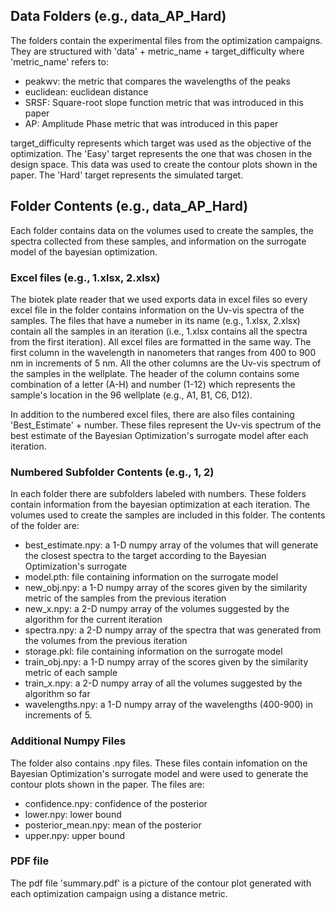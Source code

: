 
 
## Data Folders (e.g., data_AP_Hard)

The folders contain the experimental files from the optimization campaigns. They are structured with 'data' + metric_name + target_difficulty where 'metric_name' refers to:

- peakwv: the metric that compares the wavelengths of the peaks
- euclidean: euclidean distance 
- SRSF: Square-root slope function metric that was introduced in this paper 
- AP: Amplitude Phase metric that was introduced in this paper

target_difficulty represents which target was used as the objective of the optimization. The 'Easy' target represents the one that was chosen in the design space. This data was used to create the contour plots shown in the paper. The 'Hard' target represents the simulated target. 

## Folder Contents (e.g., data_AP_Hard)

Each folder contains data on the volumes used to create the samples, the spectra collected from these samples, and information on the surrogate model of the bayesian optimization. 


### Excel files (e.g., 1.xlsx, 2.xlsx)

The biotek plate reader that we used exports data in excel files so every excel file in the folder contains information on the Uv-vis spectra of the samples. The files that have a numeber in its name (e.g., 1.xlsx, 2.xlsx) contain all the samples in an iteration (i.e., 1.xlsx contains all the spectra from the first iteration). All excel files are formatted in the same way. The first column in the wavelength in nanometers that ranges from 400 to 900 nm in increments of 5 nm. All the other columns are the Uv-vis spectrum of the samples in the wellplate. The header of the column contains some combination of a letter (A-H) and number (1-12) which represents the sample's location in the 96 wellplate (e.g., A1, B1, C6, D12).  

In addition to the numbered excel files, there are also files containing 'Best_Estimate' + number. These files represent the Uv-vis spectrum of the best estimate of the Bayesian Optimization's surrogate model after each iteration. 


### Numbered Subfolder Contents (e.g., 1, 2) 

In each folder there are subfolders labeled with numbers. These folders contain information from the bayesian optimization at each iteration. The volumes used to create the samples are included in this folder. The contents of the folder are:

- best_estimate.npy: a 1-D numpy array of the volumes that will generate the closest spectra to the target according to the  Bayesian Optimization's surrogate
- model.pth: file containing information on the surrogate model 
- new_obj.npy: a 1-D numpy array of the scores given by the similarity metric of the samples from the previous iteration
- new_x.npy: a 2-D numpy array of the volumes suggested by the algorithm for the current iteration 
- spectra.npy: a 2-D numpy array of the spectra that was generated from the volumes from the previous iteration 
- storage.pkl: file containing information on the surrogate model 
- train_obj.npy: a 1-D numpy array of the scores given by the similarity metric of each sample 
- train_x.npy: a 2-D numpy array of all the volumes suggested by the algorithm so far
- wavelengths.npy: a 1-D numpy array of the wavelengths (400-900) in increments of 5. 

### Additional Numpy Files

The folder also contains .npy files. These files contain infomation on the Bayesian Optimization's surrogate model and were used to generate the contour plots shown in the paper. The files are:

- confidence.npy: confidence of the posterior 
- lower.npy: lower bound
- posterior_mean.npy: mean of the posterior 
- upper.npy: upper bound 

### PDF file

The pdf file 'summary.pdf' is a picture of the contour plot generated with each optimization campaign using a distance metric. 


